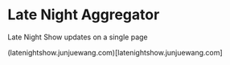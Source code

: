 Late Night Aggregator
========================

Late Night Show updates on a single page

(latenightshow.junjuewang.com)[latenightshow.junjuewang.com]